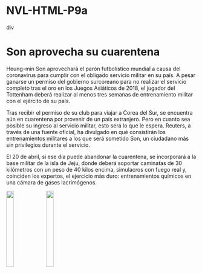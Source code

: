 # NVL-HTML-P9a
div
<!DOCTYPE html>
<html lang="en">
<head>
    <meta charset="UTF-8">
    <meta name="viewport" content="width=device-width, initial-scale=1.0">
    <title>Div</title>
</head>
<body>
    <h1>Son aprovecha su cuarentena</h1>
    <div>
        <title>Son aprovecha su cuarentena</title>
        <p>Heung-min Son aprovechará el parón futbolístico mundial a causa del coronavirus para cumplir con el obligado servicio militar en su país.
             A pesar ganarse un permiso del gobierno surcoreano para no realizar el servicio completo tras el oro en los Juegos Asiáticos de 2018, el jugador del Tottenham deberá realizar al menos tres semanas de entrenamiento militar con el ejército de su país.</p>
        <p>Tras recibir el permiso de su club para viajar a Corea del Sur, se encuentra aún en cuarentena por provenir de un país extranjero. Pero en cuanto sea posible su ingreso 
            al servicio militar, esto será lo que le espera. Reuters, a través de una fuente oficial, ha divulgado en qué consistirán los entrenamientos militares a los que será sometido Son, un ciudadano más sin privilegios durante el servicio.</p>
        <p>El 20 de abril, si ese día puede abandonar la cuarentena, se incorporará a la base militar de la isla de Jeju, donde deberá soportar caminatas de 30 kilómetros con un peso de 40 kilos encima, simulacros con fuego real y,
             coinciden los expertos, el ejercicio más duro: entrenamientos químicos en una cámara de gases lacrimógenos.</p>
    </div>
    <div>
        <img src="assets/img/son.jpg" alt="" width="20%" height="200"> <img src="assets/img/son2.jpg" alt="" width="20%" height="200">
    </div>
    
</body>
</html>
